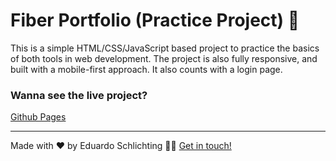 
# Fiber Portfolio (Practice Project) 👋

This is a simple HTML/CSS/JavaScript based project to practice the basics of both tools in web development. The project is also fully responsive, and built with a mobile-first approach. It also counts with a login page.

### Wanna see the live project?

[Github Pages](https://codewell.cc)

------

Made with ❤️ by Eduardo Schlichting 👋🏻 [Get in touch!](https://eduardoschlichting.com)

